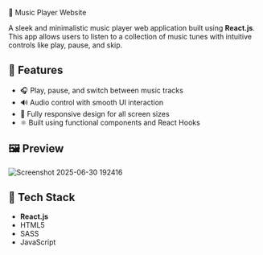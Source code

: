 🎵 Music Player Website

A sleek and minimalistic music player web application built using **React.js**. This app allows users to listen to a collection of music tunes with intuitive controls like play, pause, and skip.

## 🚀 Features

- 🎧 Play, pause, and switch between music tracks
- 🔊 Audio control with smooth UI interaction
- 📱 Fully responsive design for all screen sizes
- ⚛️ Built using functional components and React Hooks


## 🖼️ Preview


![Screenshot 2025-06-30 192416](https://github.com/user-attachments/assets/17f80328-ef26-452e-a30f-1a8df71c40d7)

## 🔧 Tech Stack

- **React.js**
- HTML5
- SASS
- JavaScript 
